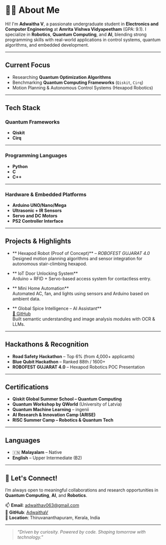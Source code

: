 # 👩‍💻 About Me

Hi! I'm **Adwaitha V**, a passionate undergraduate student in **Electronics and Computer Engineering** at **Amrita Vishwa Vidyapeetham** (GPA: 9.1). I specialize in **Robotics**, **Quantum Computing**, and **AI**, blending strong programming skills with real-world applications in control systems, quantum algorithms, and embedded development.

---

##  Current Focus

-  Researching **Quantum Optimization Algorithms**
-  Benchmarking **Quantum Computing Frameworks** (`Qiskit`, `Cirq`)
-  Motion Planning & Autonomous Control Systems (Hexapod Robotics)

---

##  Tech Stack

###  Quantum Frameworks

-  **Qiskit**
-  **Cirq**

---

###  Programming Languages

-  **Python**
-  **C**
-  **C++**

---

###  Hardware & Embedded Platforms

-  **Arduino UNO/Nano/Mega**
-  **Ultrasonic + IR Sensors**
-  **Servo and DC Motors**
-  **PS2 Controller Interface**

---

##  Projects & Highlights

- ** Hexapod Robot (Proof of Concept)** – *ROBOFEST GUJARAT 4.0*  
  Designed motion planning algorithms and sensor integration for autonomous stair-climbing hexapod.

- ** IoT Door Unlocking System**  
  Arduino + RFID + Servo-based access system for contactless entry.

- ** Mini Home Automation**  
  Automated AC, fan, and lights using sensors and Arduino based on ambient data.

- ** Global Spice Intelligence – AI Assistant**  
  [🔗 GitHub](https://github.com/giri2021/Spice-intelligence-AI-Assistant)  
  Built semantic understanding and image analysis modules with OCR & LLMs.

---

##  Hackathons & Recognition

-  **Road Safety Hackathon** – Top 6% (from 4,000+ applicants)  
-  **Blue Qubit Hackathon** – Ranked 88th / 1600+  
-  **ROBOFEST GUJARAT 4.0** – Hexapod Robotics POC Presentation

---

##  Certifications

-  **Qiskit Global Summer School – Quantum Computing**
-  **Quantum Workshop by QWorld** (University of Latvia)
-  **Quantum Machine Learning** – ingenii
-  **AI Research & Innovation Camp (ARISE)**
-  **RISC Summer Camp – Robotics & Quantum Tech**

---

##  Languages

- 🇮🇳 **Malayalam** – Native  
-  **English** – Upper Intermediate (B2)

---

## 🙌 Let's Connect!

I’m always open to meaningful collaborations and research opportunities in **Quantum Computing**, **AI**, and **Robotics**.

📫 **Email**: [adwaithav063@gmail.com](mailto:adwaithav063@gmail.com)  
🔗 **GitHub**: [AdwaithaV](https://github.com/AdwaithaV)  
📍 **Location**: Thiruvananthapuram, Kerala, India  

---

> *“Driven by curiosity. Powered by code. Shaping tomorrow with technology.”*


